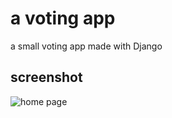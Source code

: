 # a voting app

a small voting app made with Django

## screenshot

![home page](http://s9.postimg.org/mmbqe5oin/meow_and_ids.png)
